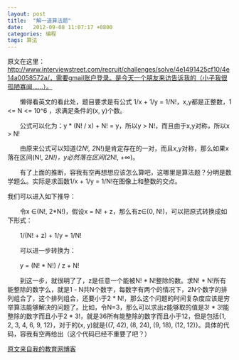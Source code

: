 ```yaml
---
layout: post
title:  "解一道算法题"
date:   2012-09-08 11:07:17 +0800
categories: 编程
tags: 算法
---
```

原文在这里：http://www.interviewstreet.com/recruit/challenges/solve/4e1491425cf10/4e14a0058572a/，需要gmail账户登录。是今天一个朋友来访告诉我的（小子我很孤陋寡闻……）。

　　懒得看英文的看此处，题目要求是有公式 1/x + 1/y = 1/N!，x,y都是正整数，1 <= N <= 10^6 ，求满足条件的(x, y)个数。
 <!-- more -->

　　公式可以化为：y * (N! / x) + N! = y，所以y > N!，而且由于x,y对称，所以x > N!

　　由原来公式可以知道(2*N!, 2*N!)是肯定存在的一对，而且x,y对称，那么如果x落在区间(N!, 2*N!)，y必然落在区间(2*N!, +∞)。

　　有了上面的推断，容我有空再想想应该怎么算吧，这哪里是算法题？分明是数学题么。实际是求函数1/x + 1/y = 1/N!在图像上和整数的交点。

我们可以进入如下推导：

　　令x ∈(N!, 2*N!)，假设x = N! + z，那么有z∈(0, N!)，可以把原式转换成如下形式：

　　1/(N! + z) + 1/y = 1/N!

　　可以进一步转换为：

　　y = (N! * N!) / z + N!

　　到这一步，就很明了了，z是任意一个能被N! * N!整除的数。求N! * N!所有能整除的数字么，就是1 - N共N个数字，每数字有两个的情况下，2N个数字的排列组合了，这个排列组合，还要小于2 * N!，那么这个问题的时间复杂度应该是穷举算法能够解决的问题了。比如，令N=3，那么可以求出z能够取的值是3! * 3!能整除的数字而且小于2 * 3!，就是36所有能整除的数字而且小于12，但是包括{1, 2, 3, 4, 6, 9, 12}，对于的(x, y)就是{(7, 42), (8, 24), (9, 18), (12, 12)}。具体的代码，容我有空再给出（这个代码已经不重要了吧？）

[原文来自我的教育网博客][教育网博客]

[教育网博客]:http://teacher.edu.cn/pc/article/201209/555753.html
